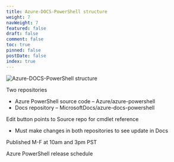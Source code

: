 ```yaml
---
title: Azure-DOCS-PowerShell structure
weight: 7
navWeight: 7
featured: false
draft: false
comment: false
toc: true
pinned: false
postDate: false
index: true
---
```

<!-- markdownlint-disable MD041 -->
![Azure-DOCS-PowerShell structure](./images/contributedocs/slide07.png)

Two repositories

- Azure PowerShell source code – Azure/azure-powershell
- Docs repository – MicrosoftDocs/azure-docs-powershell

Edit button points to Source repo for cmdlet reference

- Must make changes in both repositories to see update in Docs

Published M-F at 10am and 3pm PST

Azure PowerShell release schedule
